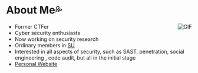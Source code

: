 # About Me💦

<img align="right" alt="GIF" src="https://fushuling.com/wp-content/uploads/2022/12/QQ图片20221206160128.gif" />

- Former CTFer
- Cyber security enthusiasts
- Now working on security research
- Ordinary members in [SU](https://su-team.cn/about/)
- Interested in all aspects of security, such as SAST, penetration, social engineering , code audit, but all in the initial stage
- [Personal Website](https://fushuling.com/) 
